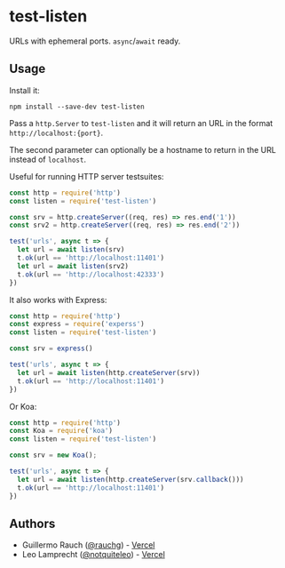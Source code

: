 # test-listen

URLs with ephemeral ports. `async`/`await` ready.

## Usage

Install it:

```
npm install --save-dev test-listen
```

Pass a `http.Server` to `test-listen` and it will return an URL in the format `http://localhost:{port}`.

The second parameter can optionally be a hostname to return in the URL
instead of `localhost`.

Useful for running HTTP server testsuites:

```js
const http = require('http')
const listen = require('test-listen')

const srv = http.createServer((req, res) => res.end('1'))
const srv2 = http.createServer((req, res) => res.end('2'))

test('urls', async t => {
  let url = await listen(srv)
  t.ok(url == 'http://localhost:11401')
  let url = await listen(srv2)
  t.ok(url == 'http://localhost:42333')
})
```

It also works with Express:

```js
const http = require('http')
const express = require('experss')
const listen = require('test-listen')

const srv = express()

test('urls', async t => {
  let url = await listen(http.createServer(srv))
  t.ok(url == 'http://localhost:11401')
})
```

Or Koa:

```js
const http = require('http')
const Koa = require('koa')
const listen = require('test-listen')

const srv = new Koa();

test('urls', async t => {
  let url = await listen(http.createServer(srv.callback()))
  t.ok(url == 'http://localhost:11401')
})
```

## Authors

- Guillermo Rauch ([@rauchg](https://twitter.com/rauchg)) - [Vercel](https://vercel.com)
- Leo Lamprecht ([@notquiteleo](https://twitter.com/notquiteleo)) - [Vercel](https://vercel.com)
